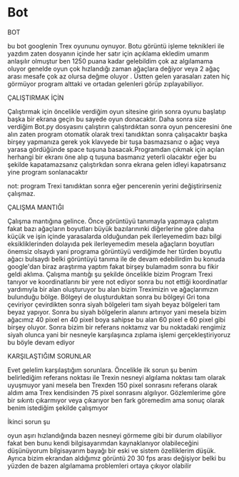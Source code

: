 # Bot


BOT

bu bot googlenin Trex oyununu oynuyor. Botu görüntü işleme teknikleri ile yazdım zaten dosyanın içinde her satır için açıklama ekledim umarım anlaşılır olmuştur ben 1250 puana kadar gelebildim çok az algılamama oluyor genelde oyun çok hızlandığı zaman ağaçlara değiyor veya 2 ağaç arası mesafe çok az olursa değme oluyor . Üstten gelen yarasaları zaten hiç görmüyor program alttaki ve ortadan gelenleri görüp zıplayabiliyor.





ÇALIŞTIRMAK İÇİN

Çalıştırmak için öncelikle verdiğim oyun sitesine girin sonra oyunu başlatıp başka bir ekrana geçin bu sayede oyun donacaktır. Daha sonra size verdiğim Bot.py dosyasını çalıştırın çalıştırdıktan sonra oyun penceresini öne alın zaten program otomatik olarak trexi tanıdıktan sonra çalışacaktır başka birşey yapmanıza gerek yok klavyede bir tuşa basmazsanız o ağaç veya yarasa gördüğünde space tuşuna basacak.Programdan çıkmak için açılan herhangi bir ekranı öne alıp q tuşuna basmanız yeterli olacaktır eğer bu şekilde kapatamazsanız çalıştırkdan sonra ekrana gelen idleyi kapatırsanız yine program sonlanacaktır

not: program Trexi tanıdıktan sonra eğer pencerenin yerini değiştirirseniz çalışmaz.



ÇALIŞMA MANTIĞI


Çalışma mantığına gelince. Önce görüntüyü tanımayla yapmaya çalıştım fakat bazı ağaçların boyutları büyük bazılarınınki diğerlerine göre daha küçük ve işin içinde yarasalarda olduğundan pek ilerleyemedim bazı bilgi eksikliklerinden dolayıda pek ilerleyemedim mesela ağaçların boyutları önemsiz olsaydı yani programa görüntüyü verdiğimde her türden boyutlu ağacı bulsaydı belki görüntüyü tanıma ile de devam edebilirdim bu konuda google'dan biraz araştırma yaptım fakat birşey bulamadım sonra bu fikir geldi aklıma. Çalışma mantığı şu şekilde öncelikle bizim Program Trexi tanıyor ve  koordinatlarını bir yere not ediyor sonra bu not ettiği koordinatlar yardımıyla bir alan oluşturuyor bu alan bizim Treximizin ve ağaçlarımızın bulunduğu bölge. Bölgeyi de oluşturduktan sonra bu bölgeyi  Gri tona  çeviriyor çevirdikten sonra siyah bölgeleri tam siyah beyaz bölgeleri tam beyaz yapıyor. Sonra bu siyah bölgelerin alanını artırıyor yani mesela bizim ağacımız 40 pixel en 40 pixel boya sahipse bu alan 60 pixel e 60 pixel gibi birşey oluyor. Sonra bizim bir referans noktamız var bu noktadaki rengimiz siyah olunca yani bir nesneyle karşılaşınca zıplama işlemi gerçekleştiriyoruz bu böyle devam ediyor 

KARŞILAŞTIĞIM SORUNLAR

Evet gelelim karşılaştığım sorunlara. Öncelikle ilk sorun şu benim belirlediğim referans noktası ile Trexin nesneyi algılama noktası tam olarak uyuşmuyor yani mesela ben Trexden 150 pixel sonrasını referans olarak aldım ama Trex kendisinden 75 pixel sonrasını algılıyor. Gözlemlerime göre bir sıkıntı çıkarmıyor veya çıkarıyor ben fark göremedim ama sonuç olarak benim istediğim şekilde çalışmıyor

İkinci sorun şu

oyun aşırı hızlandığında bazen nesneyi görmeme gibi bir durum olabiliyor fakat ben bunu kendi bilgisayarımdan kaynaklanıyor olabileceğini düşünüyorum bilgisayarım bayağı bir eski ve sistem özelliklerim düşük. Ayrıca bizim ekrandan aldığımız görüntü 20 30 fps arası değişiyor belki bu yüzden de bazen algılamama problemleri ortaya çıkıyor olabilir 



